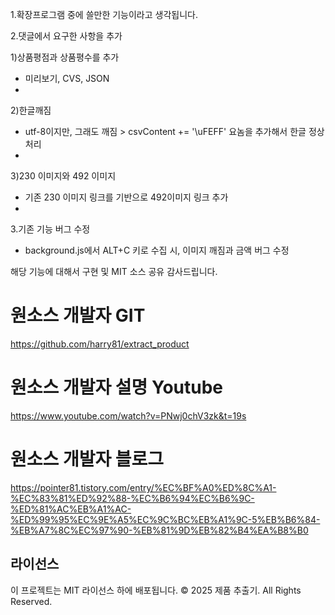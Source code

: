 1.확장프로그램 중에 쓸만한 기능이라고 생각됩니다.

2.댓글에서 요구한 사항을 추가

 1)상품평점과 상품평수를 추가
   - 미리보기, CVS, JSON
   - 
 2)한글깨짐
   - utf-8이지만, 그래도 깨짐 > csvContent += '\uFEFF' 요놈을 추가해서 한글 정상처리
   - 
 3)230 이미지와 492 이미지
   - 기존 230 이미지 링크를 기반으로 492이미지 링크 추가
   - 
3.기존 기능 버그 수정
 - background.js에서 ALT+C 키로 수집 시, 이미지 깨짐과 금액 버그 수정

해당 기능에 대해서 구현 및 MIT 소스 공유 감사드립니다. 

# 원소스 개발자 GIT
https://github.com/harry81/extract_product

# 원소스 개발자 설명 Youtube
https://www.youtube.com/watch?v=PNwj0chV3zk&t=19s

# 원소스 개발자 블로그
https://pointer81.tistory.com/entry/%EC%BF%A0%ED%8C%A1-%EC%83%81%ED%92%88-%EC%B6%94%EC%B6%9C-%ED%81%AC%EB%A1%AC-%ED%99%95%EC%9E%A5%EC%9C%BC%EB%A1%9C-5%EB%B6%84-%EB%A7%8C%EC%97%90-%EB%81%9D%EB%82%B4%EA%B8%B0

## 라이선스
이 프로젝트는 MIT 라이선스 하에 배포됩니다.
© 2025 제품 추출기. All Rights Reserved.
